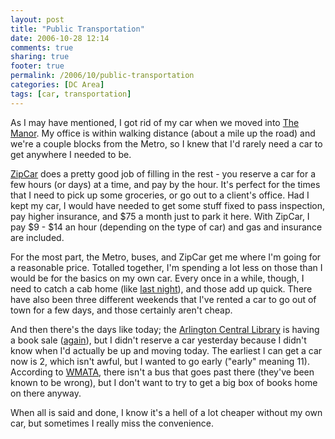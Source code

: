 ```yaml
---
layout: post
title: "Public Transportation"
date: 2006-10-28 12:14
comments: true
sharing: true
footer: true
permalink: /2006/10/public-transportation
categories: [DC Area]
tags: [car, transportation]
---
```

As I may have mentioned, I got rid of my car when we moved into <a href="/archives/2006/06/brockstone_manor.php">The Manor</a>.  My office is within walking distance (about a mile up the road) and we're a couple blocks from the Metro, so I knew that I'd rarely need a car to get anywhere I needed to be.

<a href="http://www.zipcar.com/" target="_blank">ZipCar</a> does a pretty good job of filling in the rest - you reserve a car for a few hours (or days) at a time, and pay by the hour.  It's perfect for the times that I need to pick up some groceries, or go out to a client's office.  Had I kept my car, I would have needed to get some stuff fixed to pass inspection, pay higher insurance, and $75 a month just to park it here.  With ZipCar, I pay $9 - $14 an hour (depending on the type of car) and gas  and insurance are included.

For the most part, the Metro, buses, and ZipCar get me where I'm going for a reasonable price.  Totalled together, I'm spending a lot less on those than I would be for the basics on my own car.  Every once in a while, though, I need to catch a cab home (like <a href="/archives/2006/10/what_a_shitty_birthday.php">last night</a>), and those add up quick.  There have also been three different weekends that I've rented a car to go out of town for a few days, and those certainly aren't cheap.

And then there's the days like today; the <a href="http://www.arlingtonva.us/Departments/Libraries/about/LibrariesAboutCentral.aspx" target="_blank">Arlington Central Library</a> is having a book sale (<a href="http://www.flickr.com/photos/brockli/137036212/" target="_blank">again</a>), but I didn't reserve a car yesterday because I didn't know when I'd actually be up and moving today.  The earliest I can get a car now is 2, which isn't awful, but I wanted to go early ("early" meaning 11).  According to <a href="http://www.wmata.com/" target="_blank">WMATA</a>, there isn't a bus that goes past there (they've been known to be wrong), but I don't want to try to get a big box of books home on there anyway.

When all is said and done, I know it's a hell of a lot cheaper without my own car, but sometimes I really miss the convenience.
